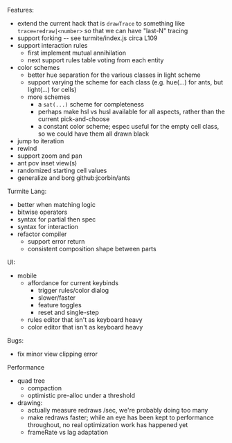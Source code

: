 Features:
- extend the current hack that is `drawTrace` to something like
  `trace=redraw|<number>` so that we can have "last-N" tracing
- support forking -- see turmite/index.js circa L109
- support interaction rules
  - first implement mutual annihilation
  - next support rules table voting from each entity
- color schemes
  - better hue separation for the various classes in light scheme
  - support varying the scheme for each class (e.g. hue(...) for ants, but
    light(...) for cells)
  - more schemes
    - a `sat(...)` scheme for completeness
    - perhaps make hsl vs husl available for all aspects, rather than the
      current pick-and-choose
    - a constant color scheme; espec useful for the empty cell class, so we
      could have them all drawn black
- jump to iteration
- rewind
- support zoom and pan
- ant pov inset view(s)
- randomized starting cell values
- generalize and borg github:jcorbin/ants

Turmite Lang:
- better when matching logic
- bitwise operators
- syntax for partial then spec
- syntax for interaction
- refactor compiler
  - support error return
  - consistent composition shape between parts

UI:
- mobile
  - affordance for current keybinds
    - trigger rules/color dialog
    - slower/faster
    - feature toggles
    - reset and single-step
  - rules editor that isn't as keyboard heavy
  - color editor that isn't as keyboard heavy

Bugs:
- fix minor view clipping error

Performance
- quad tree
  - compaction
  - optimistic pre-alloc under a threshold
- drawing:
  - actually measure redraws /sec, we're probably doing too many
  - make redraws faster; while an eye has been kept to performance throughout,
    no real optimization work has happened yet
  - frameRate vs lag adaptation
